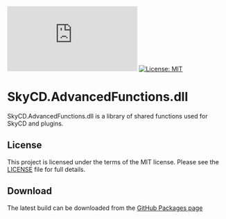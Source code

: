[![Latest Release](https://img.shields.io/github/v/release/SkyCD/SkyCD.AdvancedFunctions.dll?include_prereleases)](https://github.com/SkyCD/SkyCD.AdvancedFunctions.dll/releases)
[![License: MIT](https://img.shields.io/badge/License-MIT-yellow.svg)](https://opensource.org/licenses/MIT)

# SkyCD.AdvancedFunctions.dll

SkyCD.AdvancedFunctions.dll is a library of shared functions used for SkyCD and plugins.

## License

This project is licensed under the terms of the MIT license. Please see the [LICENSE](LICENSE) file for full details.

## Download

The latest build can be downloaded from the [GitHub Packages page](https://github.com/SkyCD/SkyCD.AdvancedFunctions.dll/pkgs/nuget/SkyCD.AdvancedFunctions.dll)
